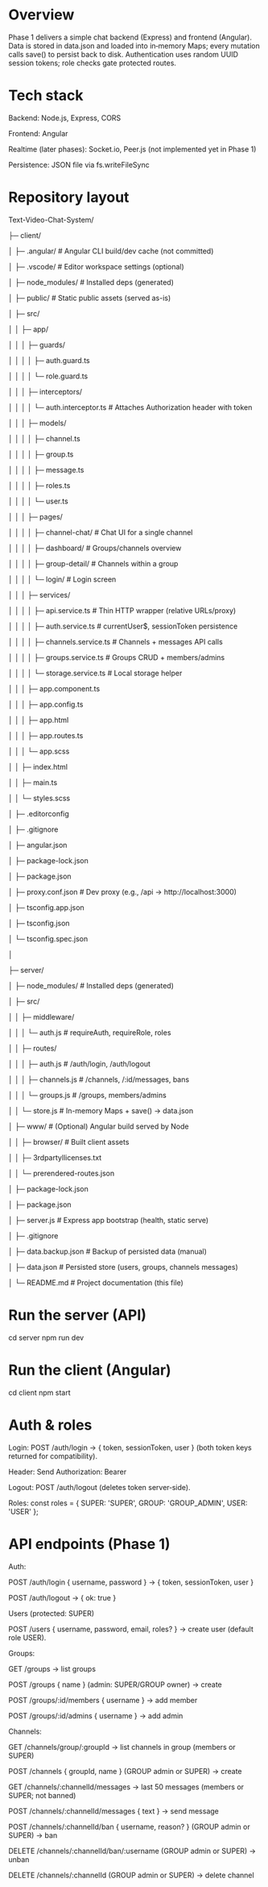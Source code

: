 # Overview
Phase 1 delivers a simple chat backend (Express) and frontend (Angular). Data is stored in data.json and loaded into in‑memory Maps; every mutation calls save() to persist back to disk. Authentication uses random UUID session tokens; role checks gate protected routes.

# Tech stack
  Backend: Node.js, Express, CORS

  Frontend: Angular 

  Realtime (later phases): Socket.io, Peer.js (not implemented yet in Phase 1)

  Persistence: JSON file via fs.writeFileSync

# Repository layout
Text-Video-Chat-System/

├─ client/

│  ├─ .angular/                     # Angular CLI build/dev cache (not committed)

│  ├─ .vscode/                      # Editor workspace settings (optional)

│  ├─ node_modules/                 # Installed deps (generated)

│  ├─ public/                       # Static public assets (served as-is)

│  ├─ src/

│  │  ├─ app/

│  │  │  ├─ guards/

│  │  │  │  ├─ auth.guard.ts

│  │  │  │  └─ role.guard.ts

│  │  │  ├─ interceptors/

│  │  │  │  └─ auth.interceptor.ts  # Attaches Authorization header with token

│  │  │  ├─ models/

│  │  │  │  ├─ channel.ts

│  │  │  │  ├─ group.ts

│  │  │  │  ├─ message.ts

│  │  │  │  ├─ roles.ts

│  │  │  │  └─ user.ts

│  │  │  ├─ pages/

│  │  │  │  ├─ channel-chat/        # Chat UI for a single channel

│  │  │  │  ├─ dashboard/           # Groups/channels overview

│  │  │  │  ├─ group-detail/        # Channels within a group

│  │  │  │  └─ login/               # Login screen

│  │  │  ├─ services/

│  │  │  │  ├─ api.service.ts       # Thin HTTP wrapper (relative URLs/proxy)

│  │  │  │  ├─ auth.service.ts      # currentUser$, sessionToken persistence

│  │  │  │  ├─ channels.service.ts  # Channels + messages API calls

│  │  │  │  ├─ groups.service.ts    # Groups CRUD + members/admins

│  │  │  │  └─ storage.service.ts   # Local storage helper

│  │  │  ├─ app.component.ts

│  │  │  ├─ app.config.ts

│  │  │  ├─ app.html

│  │  │  ├─ app.routes.ts

│  │  │  └─ app.scss

│  │  ├─ index.html

│  │  ├─ main.ts

│  │  └─ styles.scss

│  ├─ .editorconfig

│  ├─ .gitignore

│  ├─ angular.json

│  ├─ package-lock.json

│  ├─ package.json

│  ├─ proxy.conf.json               # Dev proxy (e.g., /api → http://localhost:3000)

│  ├─ tsconfig.app.json

│  ├─ tsconfig.json

│  └─ tsconfig.spec.json

│

├─ server/

│  ├─ node_modules/                 # Installed deps (generated)

│  ├─ src/

│  │  ├─ middleware/

│  │  │  └─ auth.js                 # requireAuth, requireRole, roles

│  │  ├─ routes/

│  │  │  ├─ auth.js                 # /auth/login, /auth/logout

│  │  │  ├─ channels.js             # /channels, /:id/messages, bans

│  │  │  └─ groups.js               # /groups, members/admins

│  │  └─ store.js                   # In-memory Maps + save() → data.json

│  ├─ www/                          # (Optional) Angular build served by Node

│  │  ├─ browser/                   # Built client assets

│  │  ├─ 3rdpartyllicenses.txt

│  │  └─ prerendered-routes.json

│  ├─ package-lock.json

│  ├─ package.json

│  ├─ server.js                     # Express app bootstrap (health, static serve)

│  ├─ .gitignore

│  ├─ data.backup.json              # Backup of persisted data (manual)

│  ├─ data.json                     # Persisted store (users, groups, channels messages)

│  └─ README.md                     # Project documentation (this file)


# Run the server (API)
cd server
npm run dev

# Run the client (Angular)
cd client
npm start 

# Auth & roles
Login: POST /auth/login → { token, sessionToken, user } (both token keys returned for compatibility).

Header: Send Authorization: Bearer <token> 

Logout: POST /auth/logout (deletes token server‑side).

Roles: const roles = { SUPER: 'SUPER', GROUP: 'GROUP_ADMIN', USER: 'USER' };

# API endpoints (Phase 1)
Auth: 

  POST /auth/login { username, password } → { token, sessionToken, user }

  POST /auth/logout → { ok: true }

  Users (protected: SUPER)

  POST /users { username, password, email, roles? } → create user (default role USER).


Groups: 

  GET /groups → list groups

  POST /groups { name } (admin: SUPER/GROUP owner) → create

  POST /groups/:id/members { username } → add member

  POST /groups/:id/admins { username } → add admin


Channels:

  GET /channels/group/:groupId → list channels in group (members or SUPER)

  POST /channels { groupId, name } (GROUP admin or SUPER) → create

  GET /channels/:channelId/messages → last 50 messages (members or SUPER; not banned)
  
  POST /channels/:channelId/messages { text } → send message

  POST /channels/:channelId/ban { username, reason? } (GROUP admin or SUPER) → ban

  DELETE /channels/:channelId/ban/:username (GROUP admin or SUPER) → unban

  DELETE /channels/:channelId (GROUP admin or SUPER) → delete channel



